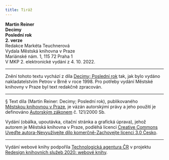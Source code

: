 ```yaml
---
title: Tiráž
---
```


**Martin Reiner    
Decimy    
Poslední rok**  
**2\. verze**  
Redakce Markéta Teuchnerová  
Vydala Městská knihovna v Praze  
Mariánské nám. 1, 115 72 Praha 1  
V MKP 2. elektronické vydání z 4. 10. 2022.

***

Znění tohoto textu vychází z díla [Decimy; Poslední rok](https://search.mlp.cz/cz/titul/decimy-posledni-rok/2015193/) tak, jak bylo vydáno nakladatelstvím Petrov v Brně v roce 1998. Pro potřeby vydání Městské knihovny v Praze byl text redakčně zpracován.

***

§
Text díla (Martin Reiner: Decimy; Poslední rok), publikovaného [Městskou knihovnou v Praze](https://www.mlp.cz/cz/), je vázán autorskými právy a jeho použití je definováno [Autorským zákonem](https://www.mkcr.cz/predpisy-zakonu-709.html) č. 121/2000 Sb.


Vydání (obálka, upoutávka, citační stránka a grafická úprava), jehož autorem je Městská knihovna v Praze, podléhá licenci [Creative Commons Uveďte autora-Nevyužívejte dílo komerčně-Zachovejte licenci 3.0 Česko](https://creativecommons.org/licenses/by-nc-sa/3.0/cz/).

***

Vydání webové knihy podpořila [Technologická agentura ČR](https://www.tacr.cz/) v projektu [Redesign knihovních služeb 2020: webové knihy](https://starfos.tacr.cz/cs/project/TL04000391).
